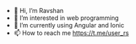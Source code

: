 - 👋 Hi, I’m Ravshan
- 👀 I’m interested in web programming
- 🌱 I’m currently using Angular and Ionic
- 📫 How to reach me https://t.me/user_rs

